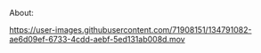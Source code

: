 
About:



https://user-images.githubusercontent.com/71908151/134791082-ae6d09ef-6733-4cdd-aebf-5ed131ab008d.mov





